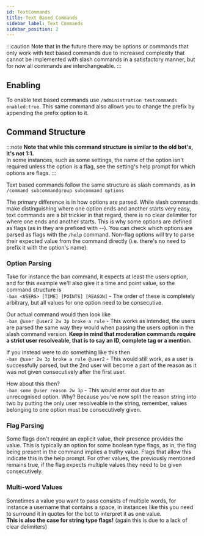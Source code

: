 ```yaml
---
id: TextCommands
title: Text Based Commands
sidebar_label: Text Commands
sidebar_position: 2
---
```


:::caution
Note that in the future there may be options or commands that only work with text based commands due to increased complexity that cannot be implemented with slash commands in a satisfactory manner, but for now all commands are interchangeable.
:::

## Enabling  
To enable text based commands use `/administration textcommands enabled:true`. This same command also allows you to change the prefix by appending the prefix option to it.  

## Command Structure  
:::note **Note that while this command structure is similar to the old bot's, it's not 1:1.**  
In some instances, such as some settings, the name of the option isn't required unless the option is a flag, see the setting's help prompt for which options are flags.
:::

Text based commands follow the same structure as slash commands, as in  
`/command subcommandgroup subcommand options`  

The primary difference is in how options are parsed. While slash commands make distinguishing where one option ends and another starts very easy, text commands are a bit trickier in that regard, there is no clear delimiter for where one ends and another starts. This is why some options are defined as flags (as in they are prefixed with --). You can check which options are parsed as flags with the `/help` command. Non-flag options will try to parse their expected value from the command directly (i.e. there's no need to prefix it with the option's name). 

### Option Parsing
Take for instance the ban command, it expects at least the users option, and for this example we'll also give it a time and point value, so the command structure is  
`-ban <USERS> [TIME] [POINTS] [REASON]` - The order of these is completely arbitrary, but all values for one option need to be consecutive.  

Our actual command would then look like  
`-ban @user @user2 2w 3p broke a rule` - This works as intended, the users are parsed the same way they would when passing the users option in the slash command version. **Keep in mind that moderation commands require a strict user resolveable, that is to say an ID, complete tag or a mention.**

If you instead were to do something like this then  
`-ban @user 2w 3p broke a rule @user2` - This would still work, as a user is successfully parsed, but the 2nd user will become a part of the reason as it was not given consecutively after the first user.

How about this then?  
`-ban some @user reason 2w 3p` - This would error out due to an unrecognised option. Why? Because you've now split the reason string into two by putting the only user resolveable in the string, remember, values belonging to one option must be consecutively given.

### Flag Parsing
Some flags don't require an explicit value, their presence provides the value. This is typically an option for some boolean type flags, as in, the flag being present in the command implies a truthy value. Flags that allow this indicate this in the help prompt. For other values, the previously mentioned remains true, if the flag expects multiple values they need to be given consecutively.

### Multi-word Values
Sometimes a value you want to pass consists of multiple words, for instance a username that contains a space, in instances like this you need to surround it in quotes for the bot to interpret it as one value.  
**This is also the case for string type flags!** (again this is due to a lack of clear delimiters)

